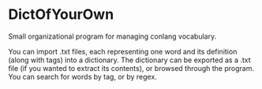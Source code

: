 # DictOfYourOwn
Small organizational program for managing conlang vocabulary.

You can import .txt files, each representing one word and its definition (along with tags) into a dictionary. The dictionary can be exported as a .txt file (if you wanted to extract its contents), or browsed through the program. You can search for words by tag, or by regex.
